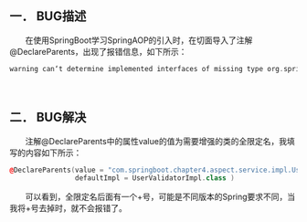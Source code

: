 ﻿## 一．	BUG描述
&nbsp;  &nbsp;  &nbsp;  &nbsp;在使用SpringBoot学习SpringAOP的引入时，在切面导入了注解@DeclareParents，出现了报错信息，如下所示：

```cpp
warning can‘t determine implemented interfaces of missing type org.springframework.boot.autoconfigure.jdbc.metadata.DataSourcePoolMetadataProvidersConfiguration
```
<br>


## 二．	BUG解决
&nbsp;  &nbsp;  &nbsp;  &nbsp;注解@DeclareParents中的属性value的值为需要增强的类的全限定名，我填写的内容如下所示：

```cpp
@DeclareParents(value = "com.springboot.chapter4.aspect.service.impl.UserServiceImpl+",
                defaultImpl = UserValidatorImpl.class )
```

&nbsp;  &nbsp;  &nbsp;  &nbsp;可以看到，全限定名后面有一个+号，可能是不同版本的Spring要求不同，当我将+号去掉时，就不会报错了。





